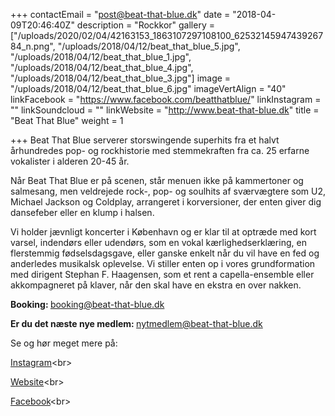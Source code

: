+++
contactEmail = "post@beat-that-blue.dk"
date = "2018-04-09T20:46:40Z"
description = "Rockkor"
gallery = ["/uploads/2020/02/04/42163153_1863107297108100_6253214594743926784_n.png", "/uploads/2018/04/12/beat_that_blue_5.jpg", "/uploads/2018/04/12/beat_that_blue_1.jpg", "/uploads/2018/04/12/beat_that_blue_4.jpg", "/uploads/2018/04/12/beat_that_blue_3.jpg"]
image = "/uploads/2018/04/12/beat_that_blue_6.jpg"
imageVertAlign = "40"
linkFacebook = "https://www.facebook.com/beatthatblue/"
linkInstagram = ""
linkSoundcloud = ""
linkWebsite = "http://www.beat-that-blue.dk"
title = "Beat That Blue"
weight = 1

+++
Beat That Blue serverer storswingende superhits fra et halvt århundredes pop- og rockhistorie med stemmekraften fra ca. 25 erfarne vokalister i alderen 20-45 år.

Når Beat That Blue er på scenen, står menuen ikke på kammertoner og salmesang, men veldrejede rock-, pop- og soulhits af sværvægtere som U2, Michael Jackson og Coldplay, arrangeret i korversioner, der enten giver dig dansefeber eller en klump i halsen.

Vi holder jævnligt koncerter i København og er klar til at optræde med kort varsel, indendørs eller udendørs, som en vokal kærlighedserklæring, en flerstemmig fødselsdagsgave, eller ganske enkelt når du vil have en fed og anderledes musikalsk oplevelse. Vi stiller enten op i vores grundformation med dirigent Stephan F. Haagensen, som et rent a capella-ensemble eller akkompagneret på klaver, når den skal have en ekstra en over nakken.

<strong>Booking: </strong> booking@beat-that-blue.dk<br>

<strong>Er du det næste nye medlem: </strong> nytmedlem@beat-that-blue.dk

Se og hør meget mere på:

[Instagram](https://www.instagram.com/beatthatblue/?hl=da "https://www.instagram.com/beatthatblue/?hl=da")<br>

[Website](http://www.beat-that-blue.dk/kontakt/ "http://www.beat-that-blue.dk/kontakt/")<br>

[Facebook](https://www.facebook.com/beatthatblue/ "https://www.facebook.com/beatthatblue/")<br>
